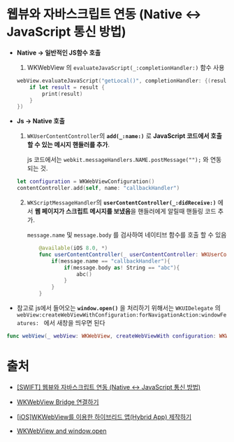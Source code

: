 # 웹뷰와 자바스크립트 연동 (Native <-> JavaScript 통신 방법)

- **Native -> 일반적인 JS함수 호출**

  1. WKWebView 의 `evaluateJavaScript(_:completionHandler:)` 함수 사용

  ```swift
  webView.evaluateJavaScript("getLocal()", completionHandler: {(result, error) in
      if let result = result {
          print(result)
      }
  })
  ```

- **Js -> Native 호출**

  1. `WKUserContentController`의 **`add(_:name:)`** 로  **JavaScript 코드에서 호출할 수 있는 메시지 핸들러를 추가**. 

     js 코드에서는 `webkit.messageHandlers.NAME.postMessage("");` 와 연동되는 것.

  ```swift
  let configuration = WKWebViewConfiguration()
  contentController.add(self, name: "callbackHandler")
  ```

  2. `WKScriptMessageHandler`의 **`userContentController(_:didReceive:)`** 에서 **웹 페이지가 스크립트 메시지를 보냈음**을 핸들러에게 알릴때 핸들링 코드 추가.

     `message.name`  및 `message.body` 를 검사하여 네이티브 함수를 호출 할 수 있음

  ```swift
         @available(iOS 8.0, *)
         func userContentController(_ userContentController: WKUserContentController, didReceive message: WKScriptMessage){
             if(message.name == "callbackHandler"){
                 if(message.body as! String == "abc"){
                     abc()
                 }
             }
         }
  ```

- 참고로 js에서 들어오는 **`window.open()`** 을 처리하기 위해서는 `WKUIDelegate` 의`webView:createWebViewWithConfiguration:forNavigationAction:windowFeatures: ` 에서 새창을 띄우면 된다

```swift
func webView(_ webView: WKWebView, createWebViewWith configuration: WKWebViewConfiguration, for navigationAction: WKNavigationAction, windowFeatures: WKWindowFeatures) -> WKWebView? {}
```

# 출처

- [[SWIFT] 웹뷰와 자바스크립트 연동 (Native <-> JavaScript 통신 방법)](https://g-y-e-o-m.tistory.com/13)

- [WKWebView Bridge 연결하기](https://swieeft.github.io/2020/07/29/WKWebViewBridge.html)

- [[iOS\]WKWebView를 이용한 하이브리드 앱(Hybrid App) 제작하기](https://jingyu.tistory.com/2)

- [WKWebView and window.open](https://stackoverflow.com/questions/33190234/wkwebview-and-window-open)

